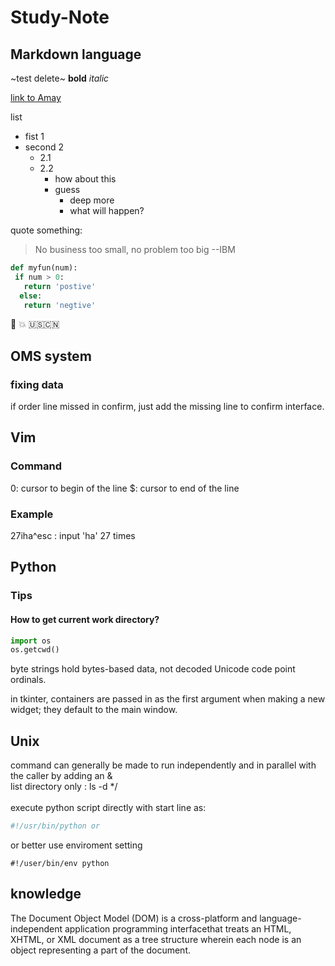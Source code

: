 # Study-Note
## Markdown language
~test delete~
**bold**
*italic*

[link to Amay](http://cnportal.intranet.local/SitePages/HomePage.aspx)

list
- fist 1
- second 2
  - 2.1
  - 2.2
    - how about this
    - guess
      - deep more
      - what will happen?
 
 quote something:
 > No business too small, no problem too big
 > --IBM
 
 ```python
def myfun(num):
  if num > 0:
    return 'postive'
   else:
    return 'negtive'
```

:camel:
:boom:
:us::cn:

## OMS system
### fixing data
if order line missed in confirm, just add the missing line to confirm interface.

## Vim
### Command
0: cursor to begin of the line
$: cursor to end of the line

### Example
27iha^esc : input 'ha' 27 times

## Python
### Tips
#### How to get current work directory?
```python
import os
os.getcwd()
```

byte strings hold bytes-based data, not decoded Unicode code point ordinals.

in tkinter, containers are passed in as the first argument when making a new widget; they default to the main window.

## Unix
command can generally be made to run independently and in parallel with the caller by adding an & <br/>
list directory only : ls -d */ <br/>    
execute python script directly with start line as: 
```python
#!/usr/bin/python or
```
or better use enviroment setting
```pyton
#!/user/bin/env python
```

## knowledge
The Document Object Model (DOM) is a cross-platform and language-independent application programming interfacethat treats an HTML, XHTML, or XML document as a tree structure wherein each node is an object representing a part of the document. 
